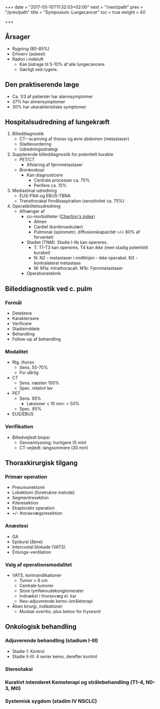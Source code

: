 +++
date = "2017-05-10T11:32:03+02:00"
next = "/next/path"
prev = "/prev/path"
title = "Symposium: Lungecancer"
toc = true
weight = 40

+++

## Årsager

- Rygning (80-85%)
- Erhverv (asbest)
- Radon i indeluft
    - Kan bidrage til 5-10% af alle lungecancere.
    - Særligt ved rygere.

## Den praktiserende læge

- Ca. 1/3 af patienter har alarmsymptomer
- 37% har almensymptomer
- 30% har ukarakteristiske symptomer

## Hospitalsudredning af lungekræft

1. Billeddiagnostik
    - CT--scanning af thorax og øvre abdomen (metastaser)
    - Stadievurdering
    - Udredningsstrategi
2. Supplerende billeddiagnostik for potentielt kurable
    - PET/CT
        - Afklaring af fjernmetastaser
    - Bronkoskopi
        - Kan diagnosticere
            - Centrale processer ca. 75%
            - Perifere ca. 15%
3. Mediastinal udredning
    - EUS-FNA og EBUS-TBNA
    - Transthorakal finnålsaspiration (sensitivitet ca. 75%)
4. Operatibilitetsudredning
    - Afhænger af
        - co-morbiditeter ([Charlton's index](http://touchcalc.com/calculators/cci_js))
            - Almen
            - Cardiel (kardiovaskulær)
            - Pulmonal (spirometri, diffusionskapacitet >/< 80% af forventet)
        - Stadiet (TNM). Stadie I-IIb kan opereres.
            - T: T1-T3 kan opereres. T4 kan *ikke* (men stadig potentielt kurabel)
            - N: N2 - metastaser i midtlinjen - ikke operabel. N3 - kontralateral metastase
            - M: M1a: Intrathoracalt. M1b: Fjernmetastaser
        - Operationsteknik 

## Billeddiagnostik ved c. pulm

### Formål

- Detektere
- Karakterisere
- Verificere
- Stadieinddele
- Behandling
- Follow-up af behandling

### Modalitet

- Rtg. thorax
    - Sens. 55-70%
    - For dårlig
- CT
    - Sens. næsten 100%
    - Spec. relativt lav 
- PET
    - Sens. 95%
        - Læsioner < 10 mm: < 50%
    - Spec. 85%
- EUS/EBUS

### Verifikation

- Billedvejledt biopsi
    - Gennemlysning: hurtigere (5 min)
    - CT-vejledt: langsommere (30 min)

## Thoraxkirurgisk tilgang

### Primær operation

- Pneumonektomi
- Lobektomi (foretrukne metode)
- Segmentresektion
- Kileresektion
- Eksplorativ operation
- +/- thoraxvægsresektion

### Anæstesi

- GA
- Epidural (åbne)
- Intercostal blokade (VATS)
- Énlunge-ventilation

### Valg af operationsmodalitet

- VATS, kontraindikationer
    - Tumor > 6 cm
    - Centrale tumorer
    - Store lymfeknudekonglomerater
    - Indvækst i thoraxvæg el. kar
    - Neo-adjuverende kemo-/stråleterapi
- Åben kirurgi, *indikationer*
    - Modsat ovenfor, plus behov for frysesnit

## Onkologisk behandling

### Adjuverende behandling (stadium I-III)

- Stadie 1: Kontrol
- Stadie II-III: 4 serier kemo, derefter kontrol

### Stereotaksi 

### Kurativt intenderet Kemoterapi og strålebehandling (T1-4, N0-3, M0)

### Systemisk sygdom (stadim IV NSCLC)
